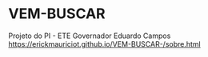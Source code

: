 # VEM-BUSCAR
Projeto do PI - ETE Governador Eduardo Campos
https://erickmauriciot.github.io/VEM-BUSCAR-/sobre.html
